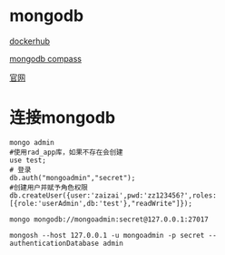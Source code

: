 # mongodb
[dockerhub](https://hub.docker.com/_/mongo)

[mongodb compass](https://www.mongodb.com/products/compass)

[官网](https://www.mongodb.com)

# 连接mongodb
```text
mongo admin
#使用rad_app库，如果不存在会创建
use test;
# 登录
db.auth("mongoadmin","secret");
#创建用户并赋予角色权限
db.createUser({user:'zaizai',pwd:'zz123456?',roles:[{role:'userAdmin',db:'test'},"readWrite"]});

mongo mongodb://mongoadmin:secret@127.0.0.1:27017

mongosh --host 127.0.0.1 -u mongoadmin -p secret --authenticationDatabase admin
```